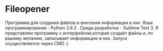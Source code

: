 # Fileopener
Программа для создания файлов и внесения информации в них.
Язык программирования - Python 3.9.2 . Среда разработки - Sublime Text 3.
Я представляю программу с интерфейсом,которая создаёт файлы и, по вашему желанию, записывает информацию в них.
Запуск осуществляется через CMD :)
